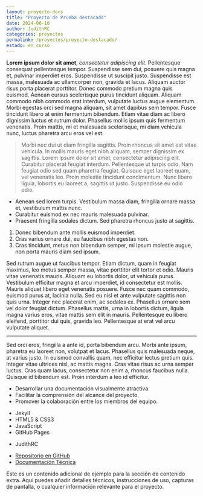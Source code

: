 ```yaml
---
layout: proyecto-docs
title: "Proyecto de Prueba destacado"
date: 2024-06-10
author: JudithRC
categories: proyectos
permalink: /proyectos/proyecto-destacado/
estado: en_curso
---
```


<!-- resumen -->
**Lorem ipsum dolor sit amet**, _consectetur adipiscing elit_. Pellentesque consequat pellentesque tempor. Suspendisse sem dui, posuere quis magna et, pulvinar imperdiet eros. Suspendisse ut suscipit justo. Suspendisse est massa, malesuada ac ullamcorper non, gravida et lacus. Aliquam auctor risus porta placerat porttitor. Donec commodo pretium magna quis euismod. Aenean cursus scelerisque purus tincidunt aliquam. Aliquam commodo nibh commodo erat interdum, vulputate luctus augue elementum. Morbi egestas orci sed magna aliquam, sit amet dapibus sem tempor. Fusce tincidunt libero at enim fermentum bibendum. Etiam vitae diam ac libero dignissim luctus et rutrum dolor. Phasellus mollis ipsum quis fermentum venenatis. Proin mattis, mi et malesuada scelerisque, mi diam vehicula nunc, luctus pharetra arcu eros vel est.

> Morbi nec dui ut diam fringilla sagittis. Proin rhoncus sit amet est vitae vehicula. In mollis mauris eget nibh aliquam, semper dignissim ex sagittis. Lorem ipsum dolor sit amet, consectetur adipiscing elit. Curabitur placerat feugiat interdum. Pellentesque ut turpis odio. Nam feugiat odio sed quam pharetra feugiat. Quisque eget laoreet quam, vel venenatis leo. Proin molestie tincidunt condimentum. Nunc libero ligula, lobortis eu laoreet a, sagittis ut justo. Suspendisse eu odio odio.

- Aenean sed lorem turpis. Vestibulum massa diam, fringilla ornare massa et, vestibulum mattis nunc.
- Curabitur euismod ex nec mauris malesuada pulvinar.
- Praesent fringilla sodales dictum. Sed pharetra rhoncus justo at sagittis.

1. Donec bibendum ante mollis euismod imperdiet.
2. Cras varius ornare dui, eu faucibus nibh egestas non.
3. Cras tincidunt, metus non bibendum semper, mi ipsum molestie augue, non porta mauris diam sed ipsum.

Sed rutrum augue ut faucibus tempor. Etiam dictum, quam in feugiat maximus, leo metus semper massa, vitae porttitor elit tortor et odio. Mauris vitae venenatis mauris. Aliquam eu lobortis dolor, ut vehicula purus. Vestibulum efficitur magna et arcu imperdiet, id consectetur est mollis. Mauris aliquet libero eget venenatis posuere. Fusce nec quam commodo, euismod purus at, lacinia nulla. Sed eu nisl et ante vulputate sagittis non quis urna. Integer nec placerat enim, ac sodales ex. Phasellus ornare sem vel dolor feugiat dictum. Phasellus mattis, urna in lobortis dictum, ligula magna varius eros, vitae mattis sem elit in mauris. Pellentesque eu libero eleifend, porttitor dui quis, gravida leo. Pellentesque at erat vel arcu vulputate aliquet.

---

Sed orci eros, fringilla a ante id, porta bibendum arcu. Morbi ante ipsum, pharetra eu laoreet non, volutpat et lacus. Phasellus quis malesuada neque, at varius justo. In euismod convallis quam, nec efficitur lectus pretium quis. Integer vitae ultrices nisl, ac mattis magna. Cras vitae risus ac urna semper luctus. Cras quam lacus, consectetur non enim a, rhoncus faucibus nulla. Quisque id bibendum est. Proin interdum a leo id efficitur.

<!-- objetivos -->
- Desarrollar una documentación visualmente atractiva.
- Facilitar la comprensión del alcance del proyecto.
- Promover la colaboración entre los miembros del equipo.

<!-- tecnologias -->
- Jekyll
- HTML5 & CSS3
- JavaScript
- GitHub Pages

<!-- equipo -->
- JudithRC

<!-- enlaces -->
- [Repositorio en GitHub](https://github.com/ejemplo/proyecto-destacado)
- [Documentación Técnica](https://docs.ejemplo.com/proyecto-destacado)

<!-- contenido-extra -->
Este es un contenido adicional de ejemplo para la sección de contenido extra. Aquí puedes añadir detalles técnicos, instrucciones de uso, capturas de pantalla, o cualquier información relevante para el proyecto.
